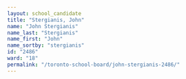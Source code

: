 ```yaml
---
layout: school_candidate
title: "Stergianis, John"
name: "John Stergianis"
name_last: "Stergianis"
name_first: "John"
name_sortby: "stergianis"
id: "2486"
ward: "18"
permalink: "/toronto-school-board/john-stergianis-2486/"
---
```

